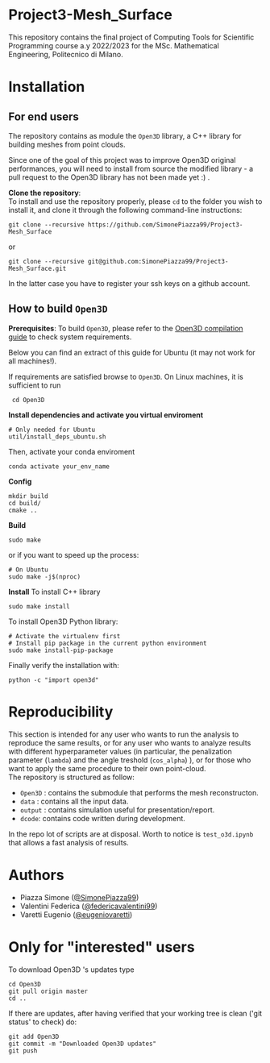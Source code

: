 # Project3-Mesh_Surface

This repository contains the final project of Computing Tools for Scientific Programming course a.y 2022/2023 for the MSc. Mathematical Engineering, Politecnico di Milano.  

# Installation

## For end users
The repository contains as module the `Open3D` library, a C++ library for building meshes from point clouds.

Since one of the goal of this project was to improve Open3D original performances, you will need to install from source the modified library - a pull request to the Open3D library has not been made yet :) .

**Clone the repository**:  
To install and use the repository properly, please `cd` to the folder you wish to install it, and clone it through the following command-line instructions:

```shell
git clone --recursive https://github.com/SimonePiazza99/Project3-Mesh_Surface
```
or

```shell
git clone --recursive git@github.com:SimonePiazza99/Project3-Mesh_Surface.git
```
In the latter case you have to register your ssh keys on a github account.





## How to build `Open3D`

**Prerequisites**: To build `Open3D`, please refer to the [Open3D compilation guide](http://www.open3d.org/docs/release/compilation.html) to check system requirements.

Below you can find an extract of this guide for Ubuntu (it may not work for all machines!).  

If requirements are satisfied browse to `Open3D`. On Linux machines, it is sufficient to run  
```shell
 cd Open3D
```
**Install dependencies and activate you virtual enviroment**
```shell
# Only needed for Ubuntu
util/install_deps_ubuntu.sh
```

Then, activate your conda enviroment
```shell
conda activate your_env_name
```

**Config**
```shell
mkdir build
cd build/
cmake ..
```

**Build**
```shell
sudo make
```
or if you want to speed up the process:

```shell
# On Ubuntu
sudo make -j$(nproc)
```

**Install**
To install C++ library
```shell
sudo make install
```
To install Open3D Python library:
```shell
# Activate the virtualenv first
# Install pip package in the current python environment
sudo make install-pip-package
```

Finally verify the installation with:
```shell
python -c "import open3d"
```

# Reproducibility  
This section is intended for any user who wants to run the analysis to reproduce the same results, or for any user who wants to analyze results with different hyperparameter values (in particular, the penalization parameter (`lambda`) and the angle treshold (`cos_alpha`) ), or for those who want to apply the same procedure to their own point-cloud.  
The repository is structured as follow:
- `Open3D` : contains the submodule that performs the mesh reconstructon.  
- `data` : contains all the input data.  
- `output` : contains simulation useful for presentation/report.
- `dcode`: contains code written during development.

In the repo lot of scripts are at disposal. Worth to notice is `test_o3d.ipynb` that allows a fast analysis of results.


# Authors  
- Piazza Simone ([@SimonePiazza99](https://github.com/SimonePiazza99))
- Valentini Federica ([@federicavalentini99](https://github.com/federicavalentini99))
- Varetti Eugenio ([@eugeniovaretti](https://github.com/eugeniovaretti))

# Only for "interested" users  
To download Open3D 's updates type
```shell
cd Open3D
git pull origin master
cd ..
```
If there are updates, after having verified that your working tree is clean ('git status' to check) do:
```shell
git add Open3D
git commit -m "Downloaded Open3D updates"
git push
```

